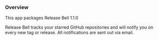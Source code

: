 ### Overview

This app packages Release Bell <upstream>1.1.0</upstream>

Release Bell tracks your starred GitHub repositories and will notify you on every new tag or release.
All notifications are sent out via email.
